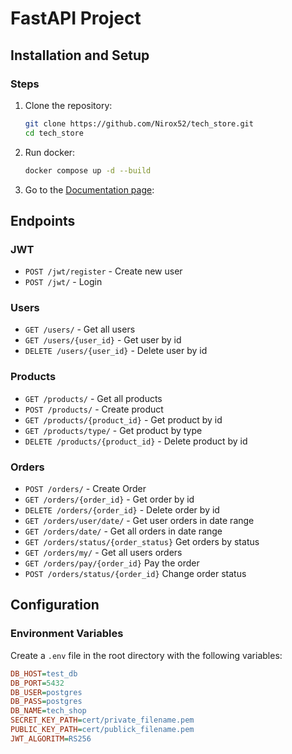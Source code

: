 # FastAPI Project

## Installation and Setup
### Steps
1. Clone the repository:
   ```bash
   git clone https://github.com/Nirox52/tech_store.git
   cd tech_store
   ```

2. Run docker:
   ```bash
   docker compose up -d --build
   ```

3. Go to the [Documentation page](http://localhost:5555/docs):

## Endpoints

### JWT
- `POST /jwt/register` - Create new user
- `POST /jwt/` - Login

### Users
- `GET /users/` - Get all users
- `GET /users/{user_id}` - Get user by id
- `DELETE /users/{user_id}` - Delete user by id
### Products
- `GET /products/` - Get all products
- `POST /products/` - Create product
- `GET /products/{product_id}` - Get product by id
- `GET /products/type/` - Get product by type
- `DELETE /products/{product_id}` - Delete product by id
### Orders
- `POST /orders/` - Create Order 
- `GET /orders/{order_id}` - Get order by id
- `DELETE /orders/{order_id}` - Delete order by id
- `GET /orders/user/date/` - Get user orders in date range
- `GET /orders/date/` - Get all orders in date range
- `GET /orders/status/{order_status}` Get orders by status
- `GET /orders/my/` - Get all users orders
- `GET /orders/pay/{order_id}` Pay the order
- `POST /orders/status/{order_id}` Change order status
## Configuration

### Environment Variables
Create a `.env` file in the root directory with the following variables:

```ini
DB_HOST=test_db
DB_PORT=5432
DB_USER=postgres
DB_PASS=postgres
DB_NAME=tech_shop
SECRET_KEY_PATH=cert/private_filename.pem
PUBLIC_KEY_PATH=cert/publick_filename.pem
JWT_ALGORITM=RS256
```
